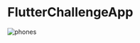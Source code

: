 # FlutterChallengeApp

![phones](https://user-images.githubusercontent.com/11546981/148037543-825c2a84-fce7-4421-9b61-96b59599bcd3.png)
